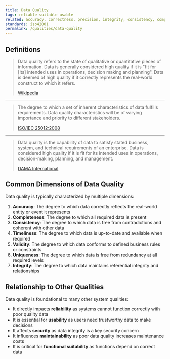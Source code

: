 ```yaml
---
title: Data Quality
tags: reliable suitable usable
related: accuracy, correctness, precision, integrity, consistency, completeness
standards: iso42001
permalink: /qualities/data-quality
---
```


## Definitions

>Data quality refers to the state of qualitative or quantitative pieces of information. 
>Data is generally considered high quality if it is "fit for [its] intended uses in operations, decision making and planning". 
>Data is deemed of high quality if it correctly represents the real-world construct to which it refers.
>
>[Wikipedia](https://en.wikipedia.org/wiki/Data_quality)

<hr class="with-no-margin"/>

>The degree to which a set of inherent characteristics of data fulfills requirements. 
>Data quality characteristics will be of varying importance and priority to different stakeholders.
>
>[ISO/IEC 25012:2008](https://www.iso.org/standard/35736.html)

<hr class="with-no-margin"/>

>Data quality is the capability of data to satisfy stated business, system, and technical requirements of an enterprise. 
>Data is considered high quality if it is fit for its intended uses in operations, decision-making, planning, and management.
>
>[DAMA International](https://www.dama.org/cpages/home)

## Common Dimensions of Data Quality

Data quality is typically characterized by multiple dimensions:

1. **Accuracy**: The degree to which data correctly reflects the real-world entity or event it represents
2. **Completeness**: The degree to which all required data is present
3. **Consistency**: The degree to which data is free from contradictions and coherent with other data
4. **Timeliness**: The degree to which data is up-to-date and available when required
5. **Validity**: The degree to which data conforms to defined business rules or constraints
6. **Uniqueness**: The degree to which data is free from redundancy at all required levels
7. **Integrity**: The degree to which data maintains referential integrity and relationships

## Relationship to Other Qualities

Data quality is foundational to many other system qualities:

- It directly impacts **reliability** as systems cannot function correctly with poor quality data
- It is essential for **usability** as users need trustworthy data to make decisions
- It affects **security** as data integrity is a key security concern
- It influences **maintainability** as poor data quality increases maintenance costs
- It is critical for **functional suitability** as functions depend on correct data